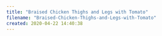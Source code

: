 ```yaml
---
title: "Braised Chicken Thighs and Legs with Tomato"
filename: "Braised-Chicken-Thighs-and-Legs-with-Tomato"
created: 2020-04-22 14:40:38
---
```

